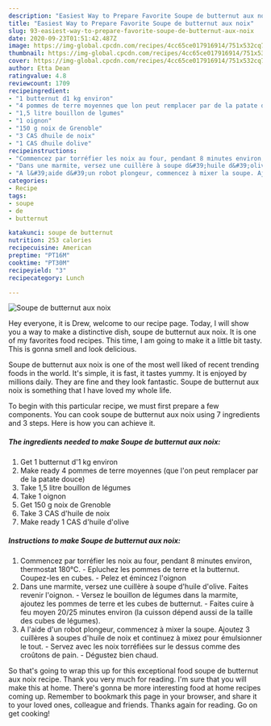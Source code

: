 ```yaml
---
description: "Easiest Way to Prepare Favorite Soupe de butternut aux noix"
title: "Easiest Way to Prepare Favorite Soupe de butternut aux noix"
slug: 93-easiest-way-to-prepare-favorite-soupe-de-butternut-aux-noix
date: 2020-09-23T01:51:42.487Z
image: https://img-global.cpcdn.com/recipes/4cc65ce017916914/751x532cq70/soupe-de-butternut-aux-noix-photo-principale-de-la-recette.jpg
thumbnail: https://img-global.cpcdn.com/recipes/4cc65ce017916914/751x532cq70/soupe-de-butternut-aux-noix-photo-principale-de-la-recette.jpg
cover: https://img-global.cpcdn.com/recipes/4cc65ce017916914/751x532cq70/soupe-de-butternut-aux-noix-photo-principale-de-la-recette.jpg
author: Etta Dean
ratingvalue: 4.8
reviewcount: 1709
recipeingredient:
- "1 butternut d1 kg environ"
- "4 pommes de terre moyennes que lon peut remplacer par de la patate douce"
- "1,5 litre bouillon de lgumes"
- "1 oignon"
- "150 g noix de Grenoble"
- "3 CAS dhuile de noix"
- "1 CAS dhuile dolive"
recipeinstructions:
- "Commencez par torréfier les noix au four, pendant 8 minutes environ, thermostat 180°C. Epluchez les pommes de terre et la butternut. Coupez-les en cubes. Pelez et émincez l&#39;oignon"
- "Dans une marmite, versez une cuillère à soupe d&#39;huile d&#39;olive. Faites revenir l&#39;oignon. Versez le bouillon de légumes dans la marmite, ajoutez les pommes de terre et les cubes de butternut. Faites cuire à feu moyen 20/25 minutes environ (la cuisson dépend aussi de la taille des cubes de légumes)."
- "A l&#39;aide d&#39;un robot plongeur, commencez à mixer la soupe. Ajoutez 3 cuillères à soupes d&#39;huile de noix et continuez à mixez pour émulsionner le tout. Servez avec les noix torréfiées sur le dessus comme des croûtons de pain. Dégustez bien chaud."
categories:
- Recipe
tags:
- soupe
- de
- butternut

katakunci: soupe de butternut 
nutrition: 253 calories
recipecuisine: American
preptime: "PT16M"
cooktime: "PT30M"
recipeyield: "3"
recipecategory: Lunch

---
```



![Soupe de butternut aux noix](https://img-global.cpcdn.com/recipes/4cc65ce017916914/751x532cq70/soupe-de-butternut-aux-noix-photo-principale-de-la-recette.jpg)

Hey everyone, it is Drew, welcome to our recipe page. Today, I will show you a way to make a distinctive dish, soupe de butternut aux noix. It is one of my favorites food recipes. This time, I am going to make it a little bit tasty. This is gonna smell and look delicious.



Soupe de butternut aux noix is one of the most well liked of recent trending foods in the world. It's simple, it is fast, it tastes yummy. It is enjoyed by millions daily. They are fine and they look fantastic. Soupe de butternut aux noix is something that I have loved my whole life.


To begin with this particular recipe, we must first prepare a few components. You can cook soupe de butternut aux noix using 7 ingredients and 3 steps. Here is how you can achieve it.

<!--inarticleads1-->

##### The ingredients needed to make Soupe de butternut aux noix:

1. Get 1 butternut d&#39;1 kg environ
1. Make ready 4 pommes de terre moyennes (que l&#39;on peut remplacer par de la patate douce)
1. Take 1,5 litre bouillon de légumes
1. Take 1 oignon
1. Get 150 g noix de Grenoble
1. Take 3 CAS d&#39;huile de noix
1. Make ready 1 CAS d&#39;huile d&#39;olive




<!--inarticleads2-->

##### Instructions to make Soupe de butternut aux noix:

1. Commencez par torréfier les noix au four, pendant 8 minutes environ, thermostat 180°C. - Epluchez les pommes de terre et la butternut. Coupez-les en cubes. - Pelez et émincez l&#39;oignon
1. Dans une marmite, versez une cuillère à soupe d&#39;huile d&#39;olive. Faites revenir l&#39;oignon. - Versez le bouillon de légumes dans la marmite, ajoutez les pommes de terre et les cubes de butternut. - Faites cuire à feu moyen 20/25 minutes environ (la cuisson dépend aussi de la taille des cubes de légumes).
1. A l&#39;aide d&#39;un robot plongeur, commencez à mixer la soupe. Ajoutez 3 cuillères à soupes d&#39;huile de noix et continuez à mixez pour émulsionner le tout. - Servez avec les noix torréfiées sur le dessus comme des croûtons de pain. - Dégustez bien chaud.




So that's going to wrap this up for this exceptional food soupe de butternut aux noix recipe. Thank you very much for reading. I'm sure that you will make this at home. There's gonna be more interesting food at home recipes coming up. Remember to bookmark this page in your browser, and share it to your loved ones, colleague and friends. Thanks again for reading. Go on get cooking!
